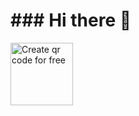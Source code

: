 <h1>### Hi there 👋</h1>
<a href='https://me-qr.com' border='0' style='cursor:pointer;display:block'><img src='https://cdn.me-qr.com/qr/53911118.png?v=1679976553' alt='Create qr code for free' width="100" height="100" ></a><a href='https://me-qr.com' border='0' style='cursor:default;display:none'>Create qr code for free</a>
